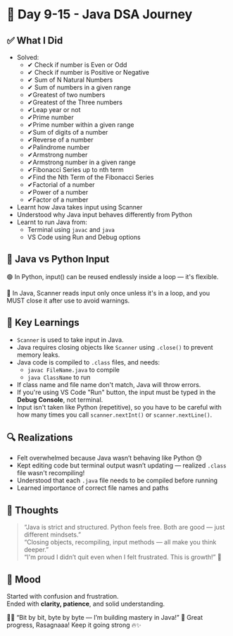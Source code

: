 # 🚀 Day 9-15 - Java DSA Journey

## ✅ What I Did
- Solved:
  - ✔ Check if number is Even or Odd
  - ✔ Check if number is Positive or Negative
  - ✔ Sum of N Natural Numbers
  - ✔ Sum of numbers in a given range  
  - ✔Greatest of two numbers  
  - ✔Greatest of the Three numbers  
  - ✔Leap year or not  
  - ✔Prime number  
  - ✔Prime number within a given range  
  - ✔Sum of digits of a number  
  - ✔Reverse of a number  
  - ✔Palindrome number  
  - ✔Armstrong number  
  - ✔Armstrong number in a given range  
  - ✔Fibonacci Series up to nth term  
  - ✔Find the Nth Term of the Fibonacci Series  
  - ✔Factorial of a number  
  - ✔Power of a number  
  - ✔Factor of a number
- Learnt how Java takes input using Scanner
- Understood why Java input behaves differently from Python
- Learnt to run Java from:
  - Terminal using `javac` and `java`
  - VS Code using Run and Debug options



## 🧠 Java vs Python Input

🟢 In Python, input() can be reused endlessly inside a loop — it's flexible.

🔴 In Java, Scanner reads input only once unless it's in a loop, and you MUST close it after use to avoid warnings.



## 🧾 Key Learnings

- `Scanner` is used to take input in Java.
- Java requires closing objects like `Scanner` using `.close()` to prevent memory leaks.
- Java code is compiled to `.class` files, and needs:
  - `javac FileName.java` to compile
  - `java ClassName` to run
- If class name and file name don't match, Java will throw errors.
- If you're using VS Code "Run" button, the input must be typed in the **Debug Console**, not terminal.
- Input isn't taken like Python (repetitive), so you have to be careful with how many times you call `scanner.nextInt()` or `scanner.nextLine()`.



## 🔍 Realizations

- Felt overwhelmed because Java wasn’t behaving like Python 😓
- Kept editing code but terminal output wasn’t updating — realized `.class` file wasn't recompiling!
- Understood that each `.java` file needs to be compiled before running
- Learned importance of correct file names and paths



## 💬 Thoughts

> “Java is strict and structured. Python feels free. Both are good — just different mindsets.”  
> “Closing objects, recompiling, input methods — all make you think deeper.”  
> “I'm proud I didn’t quit even when I felt frustrated. This is growth!” 💪



## 🧘 Mood

Started with confusion and frustration.  
Ended with **clarity, patience**, and solid understanding. 

🦸‍♀️ “Bit by bit, byte by byte — I’m building mastery in Java!”
💜 Great progress, Rasagnaaa! Keep it going strong 🔥✨
